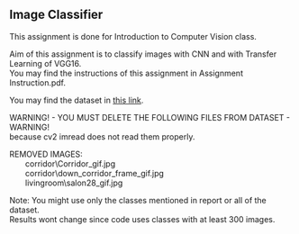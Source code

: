 ## Image Classifier

This assignment is done for Introduction to Computer Vision class.  

Aim of this assignment is to classify images with CNN and with Transfer Learning of VGG16.  
You may find the instructions of this assignment in Assignment Instruction.pdf.  

You may find the dataset in [this link](https://www.kaggle.com/datasets/itsahmad/indoor-scenes-cvpr-2019).

WARNING! - YOU MUST DELETE THE FOLLOWING FILES FROM DATASET - WARNING!  
because cv2 imread does not read them properly.  

REMOVED IMAGES:  
&emsp;&emsp;corridor\Corridor_gif.jpg  
&emsp;&emsp;corridor\down_corridor_frame_gif.jpg  
&emsp;&emsp;livingroom\salon28_gif.jpg  

Note: You might use only the classes mentioned in report or all of the dataset.  
Results wont change since code uses classes with at least 300 images.  
